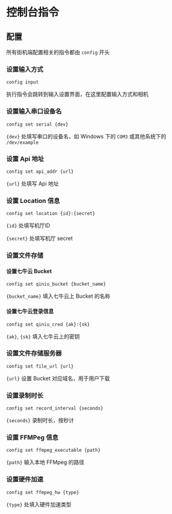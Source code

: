 # 控制台指令

## 配置

所有街机端配置相关的指令都由 `config` 开头

### 设置输入方式

```
config input
```

执行指令会跳转到输入设置界面，在这里配置输入方式和相机

### 设置输入串口设备名

```
config set serial {dev}
```

`{dev}` 处填写串口的设备名，如 Windows 下的 `COM3` 或其他系统下的 `/dev/example`

### 设置 Api 地址

```
config set api_addr {url}
```

`{url}` 处填写 Api 地址

### 设置 Location 信息

```
config set location {id}:{secret}
```

`{id}` 处填写机厅ID

`{secret}` 处填写机厅 secret

### 设置文件存储

#### 设置七牛云 Bucket

```
config set qiniu_bucket {bucket_name}
```

`{bucket_name}` 填入七牛云上 Bucket 的名称

#### 设置七牛云登录信息

```
config set qiniu_cred {ak}:{sk}
```

`{ak}`, `{sk}` 填入七牛云上的密钥

### 设置文件存储服务器

```
config set file_url {url}
```

`{url}` 设置 Bucket 对应域名，用于用户下载

### 设置录制时长

```
config set record_interval {seconds}
```

`{seconds}` 录制时长，按秒计

### 设置 FFMPeg 信息

```
config set ffmpeg_executable {path}
```

`{path}` 输入本地 FFMpeg 的路径

### 设置硬件加速

```
config set ffmpeg_hw {type}
```

`{type}` 处填入硬件加速类型